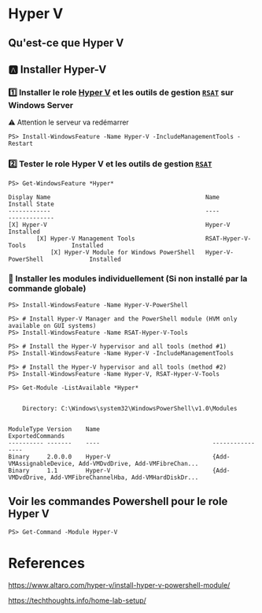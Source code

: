 # Hyper V 

## Qu'est-ce que Hyper V


## :a: Installer Hyper-V

### :one: Installer le role [Hyper V](https://docs.microsoft.com/en-us/windows-server/virtualization/hyper-v/get-started/install-the-hyper-v-role-on-windows-server) et les outils de gestion [`RSAT`](https://docs.microsoft.com/en-us/troubleshoot/windows-server/system-management-components/remote-server-administration-tools) sur Windows Server

:warning: Attention le serveur va redémarrer

```
PS> Install-WindowsFeature -Name Hyper-V -IncludeManagementTools -Restart
```


### :two: Tester le role Hyper V et les outils de gestion [`RSAT`](https://docs.microsoft.com/en-us/troubleshoot/windows-server/system-management-components/remote-server-administration-tools)

```
PS> Get-WindowsFeature *Hyper*

Display Name                                            Name                       Install State
------------                                            ----                       -------------
[X] Hyper-V                                             Hyper-V                        Installed
        [X] Hyper-V Management Tools                    RSAT-Hyper-V-Tools             Installed
            [X] Hyper-V Module for Windows PowerShell   Hyper-V-PowerShell             Installed
```

### :pushpin: Installer les modules individuellement (Si non installé par la commande globale)

```
PS> Install-WindowsFeature -Name Hyper-V-PowerShell
 
PS> # Install Hyper-V Manager and the PowerShell module (HVM only available on GUI systems)
PS> Install-WindowsFeature -Name RSAT-Hyper-V-Tools
 
PS> # Install the Hyper-V hypervisor and all tools (method #1)
PS> Install-WindowsFeature -Name Hyper-V -IncludeManagementTools
 
PS> # Install the Hyper-V hypervisor and all tools (method #2)
PS> Install-WindowsFeature -Name Hyper-V, RSAT-Hyper-V-Tools
```


```
PS> Get-Module -ListAvailable *Hyper*


    Directory: C:\Windows\system32\WindowsPowerShell\v1.0\Modules


ModuleType Version    Name                                ExportedCommands
---------- -------    ----                                ----------------
Binary     2.0.0.0    Hyper-V                             {Add-VMAssignableDevice, Add-VMDvdDrive, Add-VMFibreChan...
Binary     1.1        Hyper-V                             {Add-VMDvdDrive, Add-VMFibreChannelHba, Add-VMHardDiskDr...

```

## Voir les commandes Powershell pour le role Hyper V

```
PS> Get-Command -Module Hyper-V
```



# References

https://www.altaro.com/hyper-v/install-hyper-v-powershell-module/

https://techthoughts.info/home-lab-setup/
